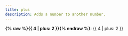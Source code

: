```yaml
---
title: plus
description: Adds a number to another number.
---
```

**{% raw %}{{ 4 | plus: 2 }}{% endraw %}**: {{ 4 | plus: 2 }}